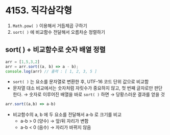 # 4153. 직각삼각형

1. `Math.pow( )` 이용해서 거듭제곱 구하기
2. `sort( )` 에 비교함수 전달해서 오름차순 정렬하기

## sort( ) + 비교함수로 숫자 배열 정렬

``` js
arr = [1,5,3,2]
arr = arr.sort((a, b) => a - b);
console.log(arr) // 출력 : [ 1, 2, 3, 5 ]
```

- `sort( )` 는 요소를 문자열로 변환한 후, UTF-16 코드 단위 값으로 비교함 
- 문자열 대소 비교에서는 숫자처럼 자릿수가 중요하지 않고, 첫 번째 글자로만 판단한다. → 숫자로 이루어진 배열을 바로 `sort( )` 하면 → 당황스러운 결과를 얻을 것

``` js 
arr.sort((a,b) => a-b)
```
- 비교함수의 a, b 에 두 요소를 전달해서 a-b 로 크기를 비교
	- a-b > 0 (양수) → 앞/뒤 자리가 변함
	- a-b < 0 (음수) → 자리가 바뀌지 않음 